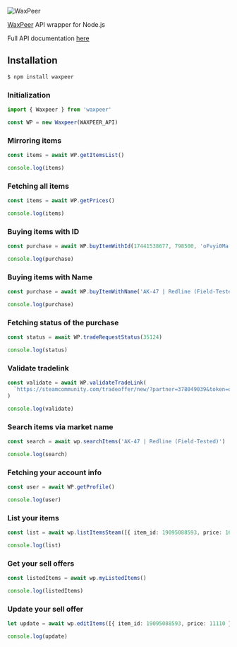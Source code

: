 ![WaxPeer](https://pbs.twimg.com/profile_banners/1146046554563895296/1562074133/1080x360)

[WaxPeer](https://waxpeer.com) API wrapper for Node.js

Full API documentation [here](https://api.waxpeer.com/docs)

## Installation

```sh
$ npm install waxpeer
```

### Initialization

```typescript
import { Waxpeer } from 'waxpeer'

const WP = new Waxpeer(WAXPEER_API)
```

### Mirroring items

```typescript
const items = await WP.getItemsList()

console.log(items)
```

### Fetching all items

```typescript
const items = await WP.getPrices()

console.log(items)
```

### Buying items with ID

```typescript
const purchase = await WP.buyItemWithId(17441538677, 798500, 'oFvyi0Ma', '378049039')

console.log(purchase)
```

### Buying items with Name

```typescript
const purchase = await WP.buyItemWithName('AK-47 | Redline (Field-Tested)', 15000, 'oFvyi0Ma', '378049039')

console.log(purchase)
```

### Fetching status of the purchase

```typescript
const status = await WP.tradeRequestStatus(35124)

console.log(status)
```

### Validate tradelink

```typescript
const validate = await WP.validateTradeLink(
  `https://steamcommunity.com/tradeoffer/new/?partner=378049039&token=qPFEAtZR`,
)

console.log(validate)
```

### Search items via market name

```typescript
const search = await wp.searchItems('AK-47 | Redline (Field-Tested)')

console.log(search)
```

### Fetching your account info

```typescript
const user = await WP.getProfile()

console.log(user)
```

### List your items

```typescript
const list = await wp.listItemsSteam([{ item_id: 19095088593, price: 16000 }])

console.log(list)
```

### Get your sell offers

```typescript
const listedItems = await wp.myListedItems()

console.log(listedItems)
```

### Update your sell offer

```typescript
let update = await wp.editItems([{ item_id: 19095088593, price: 11110 }])

console.log(update)
```
